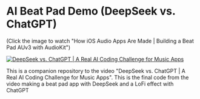 # AI Beat Pad Demo (DeepSeek vs. ChatGPT)

(Click the image to watch "How iOS Audio Apps Are Made | Building a Beat Pad AUv3 with AudioKit")

[![DeepSeek vs. ChatGPT | A Real AI Coding Challenge for Music Apps](https://img.youtube.com/vi/hy8nYDQnKW0/0.jpg)](https://www.youtube.com/watch?v=hy8nYDQnKW0 "DeepSeek vs. ChatGPT | A Real AI Coding Challenge for Music Apps")

This is a companion repository to the video "DeepSeek vs. ChatGPT | A Real AI Coding Challenge for Music Apps". This is the final code from the video making a beat pad app with DeepSeek and a LoFi effect with ChatGPT
